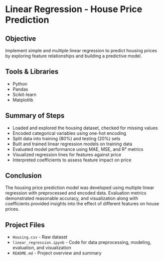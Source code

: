 # Linear Regression - House Price Prediction

## Objective  
Implement simple and multiple linear regression to predict housing prices by exploring feature relationships and building a predictive model.

## Tools & Libraries  
- Python  
- Pandas  
- Scikit-learn  
- Matplotlib  

## Summary of Steps  
- Loaded and explored the housing dataset, checked for missing values  
- Encoded categorical variables using one-hot encoding  
- Split data into training (80%) and testing (20%) sets  
- Built and trained linear regression models on training data  
- Evaluated model performance using MAE, MSE, and R² metrics  
- Visualized regression lines for features against price  
- Interpreted coefficients to assess feature impact on price  

## Conclusion  
The housing price prediction model was developed using multiple linear regression with preprocessed and encoded data. Evaluation metrics demonstrated reasonable accuracy, and visualization along with coefficients provided insights into the effect of different features on house prices.

## Project Files  
- `Housing.csv` - Raw dataset  
- `linear_regression.ipynb` - Code for data preprocessing, modeling, evaluation, and visualization  
- `README.md` - Project overview and summary
